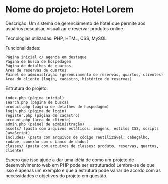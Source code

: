# Nome do projeto: Hotel Lorem

Descrição: Um sistema de gerenciamento de hotel que permite aos usuários pesquisar, visualizar e reservar produtos online.

Tecnologias utilizadas: PHP, HTML, CSS, MySQL

Funcionalidades:

    Página inicial c/ agenda em destaque
    Página de busca de hospedagem
    Página de detalhes de quartos
    Área de reservas de quartos
    Painel de administração (gerenciamento de reservas, quartos, clientes)
    Área do cliente (login, cadastro, histórico de reservas)

Estrutura do projeto:

    index.php (página inicial)
    search.php (página de busca)
    product.php (página de detalhes de hospedagem)
    login.php (página de login)
    register.php (página de cadastro)
    account.php (área do cliente)
    admin.php (painel de administração)
    assets/ (pasta com arquivos estáticos: imagens, estilos CSS, scripts JavaScript)
    includes/ (pasta com arquivos de código reutilizável: cabeçalho, rodapé, conexão com o banco de dados)
    classes/ (pasta com arquivos de classes: produto, reservas, quartos, cliente)

Espero que isso ajude a dar uma idéia de como um projeto de desenvolvimento web em PHP pode ser estruturado! Lembre-se de que isso é apenas um exemplo e que a estrutura pode variar de acordo com as necessidades e objetivos do projeto em questão.
